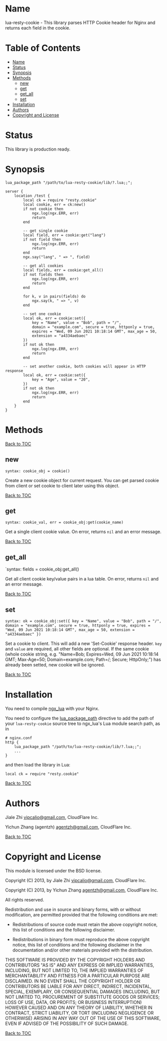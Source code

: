 Name
====

lua-resty-cookie - This library parses HTTP Cookie header for Nginx and returns each field in the cookie.

Table of Contents
=================

* [Name](#name)
* [Status](#status)
* [Synopsis](#synopsis)
* [Methods](#methods)
    * [new](#new)
    * [get](#get)
    * [get_all](#get_all)
    * [set](#set)
* [Installation](#installation)
* [Authors](#authors)
* [Copyright and License](#copyright-and-license)

Status
======

This library is production ready.

Synopsis
========

    lua_package_path "/path/to/lua-resty-cookie/lib/?.lua;;";

    server {
        location /test {
            local ck = require "resty.cookie"
            local cookie, err = ck:new()
            if not cookie then
                ngx.log(ngx.ERR, err)
                return
            end

            -- get single cookie
            local field, err = cookie:get("lang")
            if not field then
                ngx.log(ngx.ERR, err)
                return
            end
            ngx.say("lang", " => ", field)

            -- get all cookies
            local fields, err = cookie:get_all()
            if not fields then
                ngx.log(ngx.ERR, err)
                return
            end

            for k, v in pairs(fields) do
                ngx.say(k, " => ", v)
            end

            -- set one cookie
            local ok, err = cookie:set({
                key = "Name", value = "Bob", path = "/",
                domain = "example.com", secure = true, httponly = true,
                expires = "Wed, 09 Jun 2021 10:18:14 GMT", max_age = 50,
                extension = "a4334aebaec"
            })
            if not ok then
                ngx.log(ngx.ERR, err)
                return
            end

            -- set another cookie, both cookies will appear in HTTP response
            local ok, err = cookie:set({
                key = "Age", value = "20",
            })
            if not ok then
                ngx.log(ngx.ERR, err)
                return
            end
        }
    }

Methods
=======

[Back to TOC](#table-of-contents)

new
---
`syntax: cookie_obj = cookie()`

Create a new cookie object for current request. You can get parsed cookie from client or set cookie to client later using this object.

[Back to TOC](#table-of-contents)

get
---
`syntax: cookie_val, err = cookie_obj:get(cookie_name)`

Get a single client cookie value. On error, returns `nil` and an error message.

[Back to TOC](#table-of-contents)

get_all
-------
`syntax: fields = cookie_obj:get_all()

Get all client cookie key/value pairs in a lua table. On error, returns `nil` and an error message.

[Back to TOC](#table-of-contents)

set
---
`syntax: ok = cookie_obj:set({
                key = "Name",
                value = "Bob",
                path = "/",
                domain = "example.com",
                secure = true, httponly = true,
                expires = "Wed, 09 Jun 2021 10:18:14 GMT",
                max_age = 50,
                extension = "a4334aebaec"
})
`

Set a cookie to client. This will add a new 'Set-Cookie' response header. `key` and `value` are required, all other fields are optional.
If the same cookie (whole cookie string, e.g. "Name=Bob; Expires=Wed, 09 Jun 2021 10:18:14 GMT; Max-Age=50; Domain=example.com; Path=/; Secure; HttpOnly;") has already been setted, new cookie will be ignored.

[Back to TOC](#table-of-contents)

Installation
============

You need to compile [ngx_lua](https://github.com/chaoslawful/lua-nginx-module/tags) with your Nginx.

You need to configure
the [lua_package_path](https://github.com/chaoslawful/lua-nginx-module#lua_package_path) directive to
add the path of your `lua-resty-cookie` source tree to ngx_lua's Lua module search path, as in

    # nginx.conf
    http {
        lua_package_path "/path/to/lua-resty-cookie/lib/?.lua;;";
        ...
    }

and then load the library in Lua:

    local ck = require "resty.cookie"

[Back to TOC](#table-of-contents)

Authors
=======

Jiale Zhi <vipcalio@gmail.com>, CloudFlare Inc.

Yichun Zhang (agentzh) <agentzh@gmail.com>, CloudFlare Inc.

[Back to TOC](#table-of-contents)

Copyright and License
=====================

This module is licensed under the BSD license.

Copyright (C) 2013, by Jiale Zhi <vipcalio@gmail.com>, CloudFlare Inc.

Copyright (C) 2013, by Yichun Zhang <agentzh@gmail.com>, CloudFlare Inc.

All rights reserved.

Redistribution and use in source and binary forms, with or without modification, are permitted provided that the following conditions are met:

* Redistributions of source code must retain the above copyright notice, this list of conditions and the following disclaimer.

* Redistributions in binary form must reproduce the above copyright notice, this list of conditions and the following disclaimer in the documentation and/or other materials provided with the distribution.

THIS SOFTWARE IS PROVIDED BY THE COPYRIGHT HOLDERS AND CONTRIBUTORS "AS IS" AND ANY EXPRESS OR IMPLIED WARRANTIES, INCLUDING, BUT NOT LIMITED TO, THE IMPLIED WARRANTIES OF MERCHANTABILITY AND FITNESS FOR A PARTICULAR PURPOSE ARE DISCLAIMED. IN NO EVENT SHALL THE COPYRIGHT HOLDER OR CONTRIBUTORS BE LIABLE FOR ANY DIRECT, INDIRECT, INCIDENTAL, SPECIAL, EXEMPLARY, OR CONSEQUENTIAL DAMAGES (INCLUDING, BUT NOT LIMITED TO, PROCUREMENT OF SUBSTITUTE GOODS OR SERVICES; LOSS OF USE, DATA, OR PROFITS; OR BUSINESS INTERRUPTION) HOWEVER CAUSED AND ON ANY THEORY OF LIABILITY, WHETHER IN CONTRACT, STRICT LIABILITY, OR TORT (INCLUDING NEGLIGENCE OR OTHERWISE) ARISING IN ANY WAY OUT OF THE USE OF THIS SOFTWARE, EVEN IF ADVISED OF THE POSSIBILITY OF SUCH DAMAGE.

[Back to TOC](#table-of-contents)

